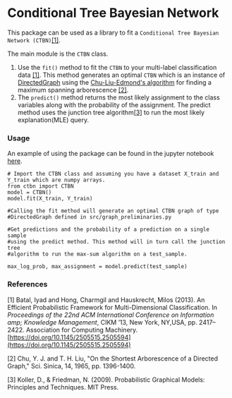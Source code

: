 # Conditional Tree Bayesian Network

This package can be used as a library to fit a `Conditional Tree Bayesian Network (CTBN)`[[1]](#1).

The main module is the `CTBN` class. 

1. Use the `fit()` method to fit the `CTBN` to your multi-label classification data [[1]](#1). This method generates an optimal `CTBN` which is an instance of [DirectedGraph](https://github.com/brijml/CTBN/blob/main/src/graph_preliminaries.py) using the [Chu-Liu-Edmond's algorithm](https://github.com/brijml/CTBN/blob/main/src/msa.py) for finding a maximum spanning arborescence [[2]](#2).
2. The `predict()` method returns the most likely assignment to the class variables along with the probability of the assignment. The predict method uses the junction tree algorithm[[3]](#3) to run the most likely explanation(MLE) query.

### Usage

An example of using the package can be found in the jupyter notebook [here](https://github.com/brijml/CTBN/blob/main/compare-multiclass-classifier.ipynb).

```
# Import the CTBN class and assuming you have a dataset X_train and Y_train which are numpy arrays.
from ctbn import CTBN
model = CTBN()
model.fit(X_train, Y_train)

#Calling the fit method will generate an optimal CTBN graph of type
#DirectedGraph defined in src/graph_preliminaries.py

#Get predictions and the probability of a prediction on a single sample
#using the predict method. This method will in turn call the junction tree
#algorithm to run the max-sum algorithm on a test_sample.

max_log_prob, max_assignment = model.predict(test_sample)
```

### References
<a id="1">[1]</a> 
Batal, Iyad and Hong, Charmgil and Hauskrecht, Milos (2013). 
An Efficient Probabilistic Framework for Multi-Dimensional Classification. In <em>Proceedings  of  the  22nd  ACM  International Conference  on  Information  amp;  Knowledge  Management</em>, CIKM ’13, New York, NY,USA, pp. 2417–2422. Association for Computing Machinery. [https://doi.org/10.1145/2505515.2505594](https://doi.org/10.1145/2505515.2505594)

<a id="2">[2]</a>
Chu, Y. J. and T. H. Liu, "On the Shortest Arborescence
of a Directed Graph," Sci. Sinica, 14, 1965, pp. 1396-1400. 

<a id="3">[3]</a>
Koller, D., & Friedman, N. (2009). Probabilistic Graphical Models: Principles and Techniques. MIT Press.
